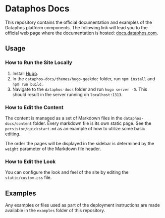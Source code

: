# Dataphos Docs

This repository contains the official documentation and examples of the Dataphos platform components. The following link will lead you to the official web page where the documentation is hosted: [docs.dataphos.com](https://docs.dataphos.com/).

## Usage 
### How to Run the Site Locally

1. Install [Hugo](https://gohugo.io/).
2. In the `dataphos-docs/themes/hugo-geekdoc` folder, run `npm install` and `npm run build`.
3. Navigate to the `dataphos-docs` folder and run `hugo server -D`. This should result in the server running on `localhost:1313`.

### How to Edit the Content

The content is managed as a set of Markdown files in the `dataphos-docs/content` folder. Every markdown file is its own static page. See the `persistor/quickstart.md` as an example of how to utilize some basic editing.

The order the pages will be displayed in the sidebar is determined by the `weight` parameter of the Markdown file header.

### How to Edit the Look

You can configure the look and feel of the site by editing the `static/custom.css` file.

## Examples

Any examples or files used as part of the deployment instructions are made available in the `examples` folder of this repository.